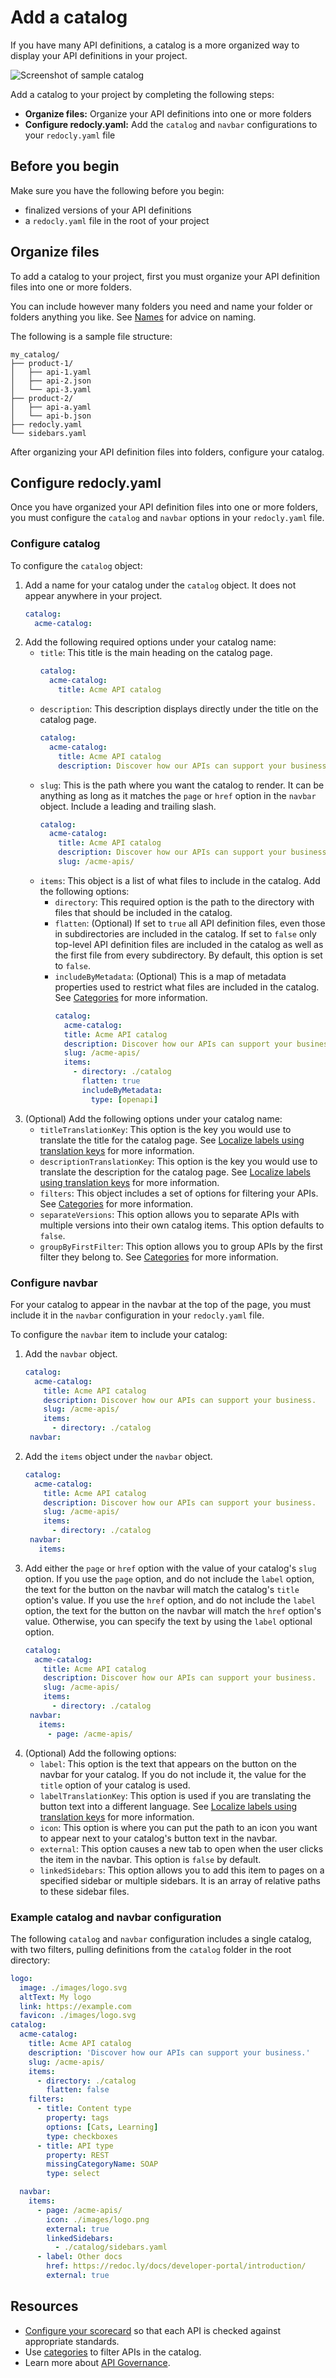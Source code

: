 # Add a catalog

If you have many API definitions, a catalog is a more organized way to display your API definitions in your project.

![Screenshot of sample catalog](../concepts/images/catalog.png)

Add a catalog to your project by completing the following steps:

- **Organize files:** Organize your API definitions into one or more folders
- **Configure redocly.yaml:** Add the `catalog` and `navbar` configurations to your `redocly.yaml` file

## Before you begin

Make sure you have the following before you begin:

- finalized versions of your API definitions
- a `redocly.yaml` file in the root of your project

## Organize files

To add a catalog to your project, first you must organize your API definition files into one or more folders.

You can include however many folders you need and name your folder or folders anything you like.
See [Names](../../setup/concepts/names.md) for advice on naming.

The following is a sample file structure:

```treeview
my_catalog/
├── product-1/
│   ├── api-1.yaml
│   ├── api-2.json
│   └── api-3.yaml
├── product-2/
│   ├── api-a.yaml
│   └── api-b.json
├── redocly.yaml
└── sidebars.yaml
```

After organizing your API definition files into folders, configure your catalog.

## Configure redocly.yaml

Once you have organized your API definition files into one or more folders,
you must configure the `catalog` and `navbar` options in your `redocly.yaml` file.

### Configure catalog

To configure the `catalog` object:

1. Add a name for your catalog under the `catalog` object. It does not appear anywhere in your project.
   ```yaml
   catalog:
     acme-catalog:
   ```
1. Add the following required options under your catalog name:
   - `title`: This title is the main heading on the catalog page.
     ```yaml
     catalog:
       acme-catalog:
         title: Acme API catalog
     ```
   - `description`: This description displays directly under the title on the catalog page.
     ```yaml
     catalog:
       acme-catalog:
         title: Acme API catalog
         description: Discover how our APIs can support your business.
     ```
   - `slug`: This is the path where you want the catalog to render.
     It can be anything as long as it matches the `page` or `href` option in the `navbar` object.
     Include a leading and trailing slash.
     ```yaml
     catalog:
       acme-catalog:
         title: Acme API catalog
         description: Discover how our APIs can support your business.
         slug: /acme-apis/
     ```
   - `items`: This object is a list of what files to include in the catalog. Add the following options:
     - `directory`: This required option is the path to the directory with files that should be included in the catalog.
     - `flatten`: (Optional) If set to `true` all API definition files, even those in subdirectories are included in the catalog.
       If set to `false` only top-level API definition files are included in the catalog as well as the first file from every subdirectory.
       By default, this option is set to `false`.
     - `includeByMetadata`: (Optional) This is a map of metadata properties used to restrict what files are included in the catalog.
       See [Categories](../concepts/categories.md) for more information.
       ```yaml
       catalog:
         acme-catalog:
         title: Acme API catalog
         description: Discover how our APIs can support your business.
         slug: /acme-apis/
         items:
           - directory: ./catalog
             flatten: true
             includeByMetadata:
               type: [openapi]
       ```
2. (Optional) Add the following options under your catalog name:
   - `titleTranslationKey`: This option is the key you would use to translate the title for the catalog page.
     See [Localize labels using translation keys](../how-to/config-l10n/localize-labels.md) for more information.
   - `descriptionTranslationKey`: This option is the key you would use to translate the description for the catalog page.
     See [Localize labels using translation keys](../how-to/config-l10n/localize-labels.md) for more information.
   - `filters`: This object includes a set of options for filtering your APIs.
     See [Categories](../concepts/categories.md) for more information.
   - `separateVersions`: This option allows you to separate APIs with multiple versions into their own catalog items.
     This option defaults to `false`.
   - `groupByFirstFilter`: This option allows you to group APIs by the first filter they belong to.
     See [Categories](../concepts/categories.md) for more information.

### Configure navbar

For your catalog to appear in the navbar at the top of the page, you must include it in the `navbar` configuration in your `redocly.yaml` file.

To configure the `navbar` item to include your catalog:

1. Add the `navbar` object.
   ```yaml
   catalog:
     acme-catalog:
       title: Acme API catalog
       description: Discover how our APIs can support your business.
       slug: /acme-apis/
       items:
         - directory: ./catalog
    navbar:
   ```
2. Add the `items` object under the `navbar` object.
   ```yaml
   catalog:
     acme-catalog:
       title: Acme API catalog
       description: Discover how our APIs can support your business.
       slug: /acme-apis/
       items:
         - directory: ./catalog
    navbar:
      items:
   ```
3. Add either the `page` or `href` option with the value of your catalog's `slug` option.
   If you use the `page` option, and do not include the `label` option,
   the text for the button on the navbar will match the catalog's `title` option's value.
   If you use the `href` option, and do not include the `label` option,
   the text for the button on the navbar will match the `href` option's value.
   Otherwise, you can specify the text by using the `label` optional option.
   ```yaml
   catalog:
     acme-catalog:
       title: Acme API catalog
       description: Discover how our APIs can support your business.
       slug: /acme-apis/
       items:
         - directory: ./catalog
    navbar:
      items:
        - page: /acme-apis/
   ```
4. (Optional) Add the following options:
   - `label`: This option is the text that appears on the button on the navbar for your catalog.
     If you do not include it, the value for the `title` option of your catalog is used.
   - `labelTranslationKey`: This option is used if you are translating the button text into a different language.
     See [Localize labels using translation keys](../how-to/config-l10n/localize-labels.md) for more information.
   - `icon`: This option is where you can put the path to an icon you want to appear next to your catalog's button text in the navbar.
   - `external`: This option causes a new tab to open when the user clicks the item in the navbar.
     This option is `false` by default.
   - `linkedSidebars`: This option allows you to add this item to pages on a specified sidebar or multiple sidebars.
     It is an array of relative paths to these sidebar files.

### Example catalog and navbar configuration

The following `catalog` and `navbar` configuration includes a single catalog, with two filters, pulling definitions from the `catalog` folder in the root directory:

```yaml
logo:
  image: ./images/logo.svg
  altText: My logo
  link: https://example.com
  favicon: ./images/logo.svg
catalog:
  acme-catalog:
    title: Acme API catalog
    description: 'Discover how our APIs can support your business.'
    slug: /acme-apis/
    items:
      - directory: ./catalog
        flatten: false
    filters:
      - title: Content type
        property: tags
        options: [Cats, Learning]
        type: checkboxes
      - title: API type
        property: REST
        missingCategoryName: SOAP
        type: select

  navbar:
    items:
      - page: /acme-apis/
        icon: ./images/logo.png
        external: true
        linkedSidebars:
          - ./catalog/sidebars.yaml
      - label: Other docs
        href: https://redoc.ly/docs/developer-portal/introduction/
        external: true
```

## Resources

- [Configure your scorecard](../../setup/how-to/configure-scorecard.md) so that each API is checked against appropriate standards.
- Use [categories](../../author/concepts/categories.md) to filter APIs in the catalog.
- Learn more about [API Governance](https://redocly.com/docs/cli/api-standards).
